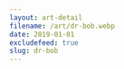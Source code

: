 ```yaml
---
layout: art-detail
filename: /art/dr-bob.webp
date: 2019-01-01
excludefeed: true
slug: dr-bob
---
```

